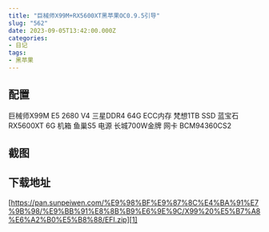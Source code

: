 ```yaml
---
title: "巨械师X99M+RX5600XT黑苹果OC0.9.5引导"
slug: "562"
date: 2023-09-05T13:42:00.000Z
categories:
- 日记
tags:
- 黑苹果
---
```


## 配置
巨械师X99M
E5 2680 V4
三星DDR4 64G ECC内存
梵想1TB SSD
蓝宝石RX5600XT 6G
机箱 鱼巢S5
电源 长城700W金牌
网卡 BCM94360CS2
## 截图

## 下载地址

[https://pan.sunpeiwen.com/%E9%98%BF%E9%87%8C%E4%BA%91%E7%9B%98/%E9%BB%91%E8%8B%B9%E6%9E%9C/X99%20%E5%B7%A8%E6%A2%B0%E5%B8%88/EFI.zip][1]


  [1]: https://pan.sunpeiwen.com/%E9%98%BF%E9%87%8C%E4%BA%91%E7%9B%98/%E9%BB%91%E8%8B%B9%E6%9E%9C/X99%20%E5%B7%A8%E6%A2%B0%E5%B8%88/EFI.zip

